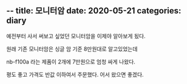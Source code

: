 --
title: 모니터암
date: 2020-05-21
categories: diary
---
예전부터 사서 써보고 싶었던 모니터암을 이제야 알아보게 됬다.

원래 기존 모니터암은 싱글 암 기준 8만원대로 알고있었는데

nb-f100a 라는 제품이 2개에 7만원으로 엄청 싸게 나왔다.

평도 좋고 가격도 반값 이하여서 주문했다. 어서 왔으면 좋겠다.
